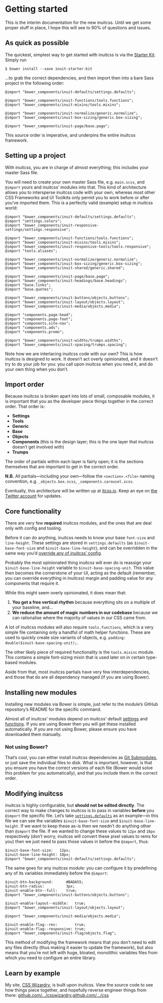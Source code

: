 # Getting started

This is the interim documentation for the new inuitcss. Until we get some proper
stuff in place, I hope this will see to 90% of questions and issues.

## As quick as possible

The quickest, simplest way to get started with inuitcss is via the [Starter
Kit](https://github.com/inuitcss/starter-kit). Simply run

    $ bower install --save inuit-starter-kit

…to grab the correct dependencies, and then import then into a bare Sass project
in the following order:

    @import "bower_components/inuit-defaults/settings.defaults";

    @import "bower_components/inuit-functions/tools.functions";
    @import "bower_components/inuit-mixins/tools.mixins";

    @import "bower_components/inuit-normalize/generic.normalize";
    @import "bower_components/inuit-box-sizing/generic.box-sizing";

    @import "bower_components/inuit-page/base.page";

This source order is imperative, and underpins the entire inuitcss framework.

## Setting up a project

With inuitcss, you are in charge of almost everything; this includes your master
Sass file.

You will need to create your own master Sass file, e.g. `main.scss`, and
`@import` yours and inuitcss’ modules into that. This kind of architecture
allows you to intersperse inuitcss code with your own, whereas most other CSS
Frameworks and UI Toolkits only permit you to work before or after you’ve
imported them. This is a perfectly valid (example) setup in inuitcss world:

    @import "bower_components/inuit-defaults/settings.defaults";
    @import "settings.colors";
    @import "bower_components/inuit-responsive-settings/settings.responsive";

    @import "bower_components/inuit-functions/tools.functions";
    @import "bower_components/inuit-mixins/tools.mixins";
    @import "bower_components/inuit-responsive-tools/tools.responsive";
    @import "tools.aliases";

    @import "bower_components/inuit-normalize/generic.normalize";
    @import "bower_components/inuit-box-sizing/generic.box-sizing";
    @import "bower_components/inuit-shared/generic.shared";

    @import "bower_components/inuit-page/base.page";
    @import "bower_components/inuit-headings/base.headings";
    @import "base.links";
    @import "base.quotes";

    @import "bower_components/inuit-buttons/objects.buttons";
    @import "bower_components/inuit-layout/objects.layout";
    @import "bower_components/inuit-media/objects.media";

    @import "components.page-head";
    @import "components.page-foot";
    @import "components.site-nav";
    @import "components.ads";
    @import "components.promo";

    @import "bower_components/inuit-widths/trumps.widths";
    @import "bower_components/inuit-spacing/trumps.spacing";

Note how we are interlacing inuitcss code with our own? This is how inuitcss is
designed to work. It doesn’t act overly opinionated, and it doesn’t try to do
your job for you: you call upon inuitcss when you need it, and do your own thing
when you don’t.

## Import order

Because inuitcss is broken apart into lots of small, composable modules, it is
important that you as the developer piece things together in the correct order.
That order is:

* **Settings**
* **Tools**
* **Generic**
* **Base**
* **Objects**
* **Components** (this is the design layer; this is the one layer that inuitcss
  doesn’t get involved with)
* **Trumps**

The order of partials within each layer is fairly open; it is the sections
themselves that are important to get in the correct order.

**N.B.** All partials—including your own—follow the `<section>.<file>` naming
convention, e.g. `_objects.box.scss`, `_components.carousel.scss`.

Eventually, this architecture will be written up at [itcss.io](http://itcss.io).
Keep an eye on [the Twitter account](https://twitter.com/itcss_io) for updates.

## Core functionality

There are very few **required** inuitcss modules, and the ones that are deal
only with config and tooling.

Before it can do anything, inuitcss needs to know your base `font-size` and
`line-height`. These settings are stored in `settings.defaults` (as
`$inuit-base-font-size` and `$inuit-base-line-height`), and can be overridden in
the same way you’d [override any of inuitcss’
config](https://github.com/inuitcss/getting-started#modifying-inuitcss).

Probably the most opinionated thing inuitcss will ever do is reassign your
`$inuit-base-line-height` variable to `$inuit-base-spacing-unit`. This value
then becomes the cornerstone of your UI, acting as the default (remember, you
can override everything in inuitcss) margin and padding value for any components
that require it.

While this might seem overly opinionated, it does mean that:

1. **You get a free vertical rhythm** because everything sits on a multiple of
   your baseline, and…
2. **We reduce the amount of magic numbers in our codebase** because we can
   rationalise where the majority of values in our CSS came from.

A lot of inuitcss modules will also require `tools.functions`, which is a very
simple file containing only a handful of math helper functions. These are used
to quickly create size variants of objects, e.g.
`padding: double($inuit-base-spacing-unit);`.

The other likely piece of required functionality is the `tools.mixins` module.
This contains a simple font-sizing mixin that is used later on in certain
type-based modules.

Aside from that, most inuitcss partials have very few interdependencies, and
those that do are all dependency managed (if you are using Bower).

## Installing new modules

Installing new modules via Bower is simple, just refer to the module’s GitHub
repository’s README for the specific command.

Almost all of inuitcss’ modules depend on inuitcss’ default
[settings](https://github.com/inuitcss/settings.defaults) and
[functions](https://github.com/inuitcss/tools.functions). If you are using Bower
then you will get these installed automatically. If you are not using Bower,
please ensure you have downloaded them manually.

### Not using Bower?

That’s cool, you can either install inuitcss dependencies as [Git
Submodules](http://git-scm.com/docs/git-submodule), or just save the individual
files to disk. What is important, however, is that you ensure you have the
correct versions of each file (Bower would solve this problem for you
automatically), and that you include them in the correct order.

## Modifying inuitcss

inuitcss is highly configurable, but **should not be edited directly**. The
correct way to make changes to inuitcss is to pass in variables **before** you
`@import` the specific file. Let’s take
[`settings.defaults`](https://github.com/inuitcss/settings.defaults) as an
example—in this file we can see the variables `$inuit-base-font-size` and
`$inuit-base-line-height`. If we want to keep these as-is then we needn’t do
anything other than `@import` the file. If we wanted to change these values to
`12px` and `18px` respectively (don’t worry, inuitcss will convert these pixel
values to rems for you) then we just need to pass those values in before the
`@import`, thus:

    $inuit-base-font-size:   12px;
    $inuit-base-line-height: 18px;
    @import "bower_components/inuit-defaults/settings.defaults";

The same goes for any inuitcss module: you can configure it by predefining any
of its variables immediately before the `@import`:

    $inuit-btn-background:      #BADA55;
    $inuit-btn-radius:          3px;
    $inuit-enable-btn--full:    true;
    @import "bower_components/inuit-buttons/objects.buttons";
    
    $inuit-enable-layout--middle:   true;
    @import "bower_components/inuit-layout/objects.layout";
    
    @import "bower_components/inuit-media/objects.media";
    
    $inuit-enable-flag--rev:        true;
    $inuit-enable-flag--responsive: true;
    @import "bower_components/inuit-flag/objects.flag";

This method of modifying the framework means that you don’t need to edit any
files directly (thus making it easier to update the framework), but also means
that you’re not left with huge, bloated, monolithic variables files from which
you need to configure an entire library.

## Learn by example

My site, [CSS Wizardry](http://csswizardry.com), is built upon inuitcss. View
the source code to see how things piece together, and hopefully reverse engineer
things from there: [github.com/…/csswizardry.github.com/…/css](https://github.com/csswizardry/csswizardry.github.com/tree/master/css)
